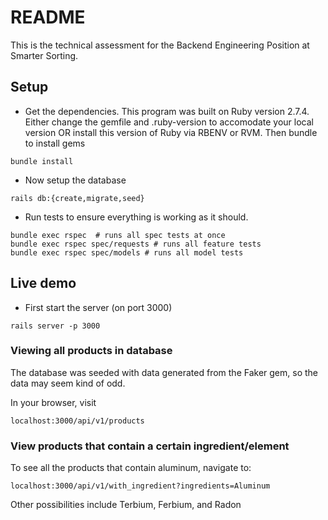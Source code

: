 # README

This is the technical assessment for the Backend Engineering Position at Smarter Sorting. 

## Setup 

- Get the dependencies. This program was built on Ruby version 2.7.4. Either change the gemfile and .ruby-version to accomodate your local version OR install this version of Ruby via RBENV or RVM. Then bundle to install gems

```
bundle install

```
- Now setup the database 
```
rails db:{create,migrate,seed}
```

- Run tests to ensure everything is working as it should. 
```
bundle exec rspec  # runs all spec tests at once
bundle exec rspec spec/requests # runs all feature tests 
bundle exec rspec spec/models # runs all model tests
``` 

## Live demo 

- First start the server (on port 3000)
``` 
rails server -p 3000
```
### Viewing all products in database
The database was seeded with data generated from the Faker gem, so the data may seem kind of odd. 

In your browser, visit
```
localhost:3000/api/v1/products
```

### View products that contain a certain ingredient/element
To see all the products that contain aluminum, navigate to: 
```
localhost:3000/api/v1/with_ingredient?ingredients=Aluminum
```
Other possibilities include Terbium, Ferbium, and Radon